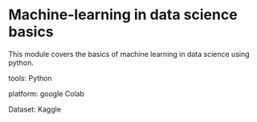 # Machine-learning in data science basics

This module covers the basics of machine learning in data science using python.

tools:
Python

platform:
google Colab

Dataset:
Kaggle

